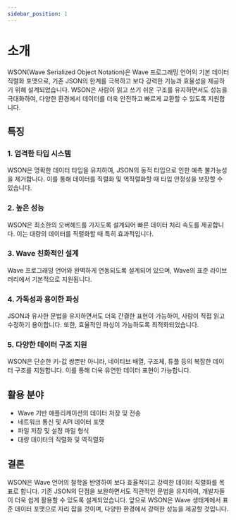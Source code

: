```yaml
---
sidebar_position: 1
---
```


# 소개
WSON(Wave Serialized Object Notation)은 Wave 프로그래밍 언어의 기본 데이터 직렬화 포맷으로, 기존 JSON의 한계를 극복하고 보다 강력한 기능과 효율성을 제공하기 위해 설계되었습니다. WSON은 사람이 읽고 쓰기 쉬운 구조를 유지하면서도 성능을 극대화하여, 다양한 환경에서 데이터를 더욱 안전하고 빠르게 교환할 수 있도록 지원합니다.

## 특징
### 1. **엄격한 타입 시스템**
WSON은 명확한 데이터 타입을 유지하여, JSON의 동적 타입으로 인한 예측 불가능성을 제거합니다. 이를 통해 데이터를 직렬화 및 역직렬화할 때 타입 안정성을 보장할 수 있습니다.

### 2. **높은 성능**
WSON은 최소한의 오버헤드를 가지도록 설계되어 빠른 데이터 처리 속도를 제공합니다. 이는 대량의 데이터를 직렬화할 때 특히 효과적입니다.

### 3. **Wave 친화적인 설계**
Wave 프로그래밍 언어와 완벽하게 연동되도록 설계되어 있으며, Wave의 표준 라이브러리에서 기본적으로 지원됩니다.

### 4. **가독성과 용이한 파싱**
JSON과 유사한 문법을 유지하면서도 더욱 간결한 표현이 가능하여, 사람이 직접 읽고 수정하기 용이합니다. 또한, 효율적인 파싱이 가능하도록 최적화되었습니다.

### 5. **다양한 데이터 구조 지원**
WSON은 단순한 키-값 쌍뿐만 아니라, 네이티브 배열, 구조체, 튜플 등의 복잡한 데이터 구조를 지원합니다. 이를 통해 더욱 유연한 데이터 표현이 가능합니다.

## 활용 분야
- Wave 기반 애플리케이션의 데이터 저장 및 전송
- 네트워크 통신 및 API 데이터 포맷
- 파일 저장 및 설정 파일 형식
- 대량 데이터의 직렬화 및 역직렬화

## 결론
WSON은 Wave 언어의 철학을 반영하여 보다 효율적이고 강력한 데이터 직렬화를 목표로 합니다. 기존 JSON의 단점을 보완하면서도 직관적인 문법을 유지하여, 개발자들이 더욱 쉽게 활용할 수 있도록 설계되었습니다. 앞으로 WSON은 Wave 생태계에서 표준 데이터 포맷으로 자리 잡을 것이며, 다양한 환경에서 강력한 성능을 제공할 것입니다.

